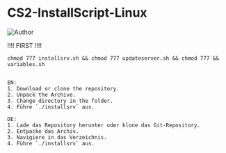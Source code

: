 # CS2-InstallScript-Linux

![Author](https://img.shields.io/badge/Author-Addereum-red)

!!!! FIRST !!!!

```shell
chmod 777 installsrv.sh && chmod 777 updateserver.sh && chmod 777 && variables.sh


EN:
1. Download or clone the repository.
2. Unpack the Archive.
3. Change directory in the folder.
4. Führe `./installsrv` aus.

DE: 
1. Lade das Repository herunter oder klone das Git-Repository.
2. Entpacke das Archiv.
3. Navigiere in das Verzeichnis.
4. Führe `./installsrv` aus.

